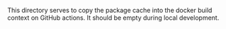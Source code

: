This directory serves to copy the package cache into the docker build context on GitHub actions.
It should be empty during local development.
